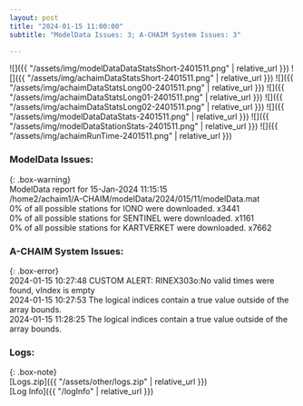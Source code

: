 ```yaml
---
layout: post
title: "2024-01-15 11:00:00"
subtitle: "ModelData Issues: 3; A-CHAIM System Issues: 3"

---
```


![]({{ "/assets/img/modelDataDataStatsShort-2401511.png" | relative_url }})
![]({{ "/assets/img/achaimDataStatsShort-2401511.png" | relative_url }})
![]({{ "/assets/img/achaimDataStatsLong00-2401511.png" | relative_url }})
![]({{ "/assets/img/achaimDataStatsLong01-2401511.png" | relative_url }})
![]({{ "/assets/img/achaimDataStatsLong02-2401511.png" | relative_url }})
![]({{ "/assets/img/modelDataDataStats-2401511.png" | relative_url }})
![]({{ "/assets/img/modelDataStationStats-2401511.png" | relative_url }})
![]({{ "/assets/img/achaimRunTime-2401511.png" | relative_url }})


### ModelData Issues:  
  
{: .box-warning}  
 ModelData report for 15-Jan-2024 11:15:15   
 /home2/achaim1/A-CHAIM/modelData/2024/015/11/modelData.mat   
 0% of all possible stations for IONO were downloaded. x3441   
 0% of all possible stations for SENTINEL were downloaded. x1161   
 0% of all possible stations for KARTVERKET were downloaded. x7662   
  
### A-CHAIM System Issues:  
  
{: .box-error}  
2024-01-15 10:27:48 CUSTOM ALERT: RINEX303o:No valid times were found, vIndex is empty  
2024-01-15 10:27:53 The logical indices contain a true value outside of the array bounds.  
2024-01-15 11:28:25 The logical indices contain a true value outside of the array bounds.  

### Logs:  
  
{: .box-note}  
[Logs.zip]({{ "/assets/other/logs.zip" | relative_url }})  
[Log Info]({{ "/logInfo" | relative_url }})  
